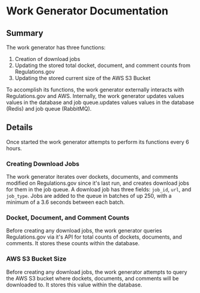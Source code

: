 # Work Generator Documentation

## Summary

The work generator has three functions:

1. Creation of download jobs
2. Updating the stored total docket, document, and comment counts from Regulations.gov
3. Updating the stored current size of the AWS S3 Bucket

To accomplish its functions, the work generator externally interacts with Regulations.gov and AWS. Internally, the work generator updates values values in the database and job queue.updates values values in the database (Redis) and job queue (RabbitMQ).

## Details

Once started the work generator attempts to perform its functions every 6 hours.

### Creating Download Jobs

The work generator iterates over dockets, documents, and comments modified on Regulations.gov since it's last run, and creates download jobs for them in the job queue. A download job has three fields: `job_id`, `url`, and `job_type`. Jobs are added to the queue in batches of up 250, with a minimum of a 3.6 seconds between each batch.

### Docket, Document, and Comment Counts

Before creating any download jobs, the work generator queries Regulations.gov via it's API for total counts of dockets, documents, and comments. It stores these counts within the database.

### AWS S3 Bucket Size

Before creating any download jobs, the work generator attempts to query the AWS S3 bucket where dockets, documents, and comments will be downloaded to. It stores this value within the database.

